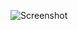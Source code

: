 ![Screenshot](https://raw.githubusercontent.com/Cryakl/Ultimate-RAT-Collection/refs/heads/main/DiemsMutter/DiemsMutter%201.1/Screenshot.png)
